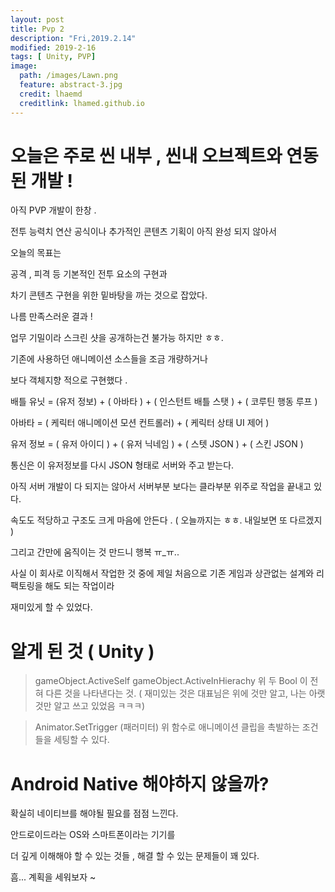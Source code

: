 ```yaml
---
layout: post
title: Pvp 2 
description: "Fri,2019.2.14"
modified: 2019-2-16
tags: [ Unity, PVP]
image:
  path: /images/Lawn.png
  feature: abstract-3.jpg
  credit: lhaemd
  creditlink: lhamed.github.io
---
```


# 오늘은 주로 씬 내부 , 씬내 오브젝트와 연동된 개발 ! 

아직 PVP 개발이 한창 . 

전투 능력치 연산 공식이나 추가적인 콘텐츠 기획이 아직 완성 되지 않아서 

오늘의 목표는

공격 , 피격 등 기본적인 전투 요소의 구현과

차기 콘텐츠 구현을 위한 밑바탕을 까는 것으로 잡았다. 

나름 만족스러운 결과 ! 

업무 기밀이라 스크린 샷을 공개하는건 불가능 하지만 ㅎㅎ. 

기존에 사용하던 애니메이션 소스들을 조금 개량하거나 

보다 객체지향 적으로 구현했다 . 

배틀 유닛  = (유저 정보) +  ( 아바타 )  + ( 인스턴트 배틀 스탯 ) + ( 코루틴 행동 루프 )

아바타 = ( 케릭터 애니메이션 모션 컨트롤러) + ( 케릭터 상태 UI 제어 )

유저 정보 = ( 유저 아이디 ) + ( 유저 닉네임 ) + ( 스텟 JSON ) +  ( 스킨  JSON )

통신은 이 유저정보를 다시  JSON 형태로 서버와 주고 받는다. 

아직 서버 개발이 다 되지는 않아서 서버부분 보다는 클라부분 위주로 작업을 끝내고 있다. 

속도도 적당하고 구조도 크게 마음에 안든다 . ( 오늘까지는 ㅎㅎ. 내일보면 또 다르겠지 )

그리고 간만에 움직이는 것 만드니 행복 ㅠ_ㅠ..

사실 이 회사로 이직해서 작업한 것 중에 제일 처음으로 기존 게임과 상관없는 설계와 리팩토링을 해도 되는 작업이라 

재미있게 할 수 있었다. 

# 알게 된 것 ( Unity )

>gameObject.ActiveSelf 
>gameObject.ActiveInHierachy 
위 두 Bool 이 전혀 다른 것을 나타낸다는 것. ( 재미있는 것은 대표님은 위에 것만 알고, 나는 아랫 것만 알고 쓰고 있었음 ㅋㅋㅋ)

>Animator.SetTrigger (패러미터)
위 함수로 애니메이션 클립을 촉발하는 조건들을 세팅할 수 있다. 


# Android Native 해야하지 않을까? 

확실히 네이티브를 해야될 필요를 점점 느낀다. 

안드로이드라는 OS와 스마트폰이라는 기기를 

더 깊게 이해해야 할 수 있는 것들 , 해결 할 수 있는 문제들이 꽤 있다.

흠... 계획을 세워보자 ~ 






